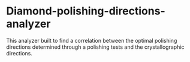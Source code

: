 # Diamond-polishing-directions-analyzer
This analyzer built to find a correlation between the optimal polishing directions determined through a polishing tests and the crystallographic directions. 
